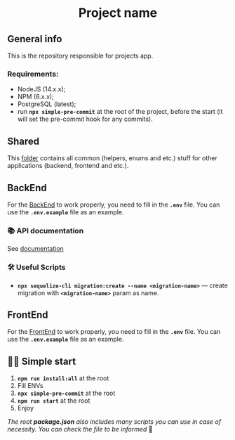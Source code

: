 <h1 align="center">
  Project name
</h1>

## General info

This is the repository responsible for projects app.
### Requirements:

- NodeJS (14.x.x);
- NPM (6.x.x);
- PostgreSQL (latest);
- run **`npx simple-pre-commit`** at the root of the project, before the start (it will set the pre-commit hook for any commits).

## Shared

This [folder](./shared) contains all common (helpers, enums and etc.) stuff for other applications (backend, frontend and etc.).

## BackEnd

For the [BackEnd](./backend) to work properly, you need to fill in the **`.env`** file. You can use the **`.env.example`** file as an example.

### 📚 API documentation


See [documentation](http://localhost:3001/docs/api)

### 🛠 Useful Scripts

* **`npx sequelize-cli migration:create --name <migration-name>`** — create migration with **`<migration-name>`** param as name.


## FrontEnd

For the [FrontEnd](./frontend) to work properly, you need to fill in the **`.env`** file. You can use the **`.env.example`** file as an example.

## 🏃‍♂️ Simple start

1. **`npm run install:all`** at the root
2. Fill ENVs
3. **`npx simple-pre-commit`** at the root
4. **`npm run start`** at the root
5. Enjoy

*The root **package.json** also includes many scripts you can use in case of necessity. You can check the file to be informed* 🙌
